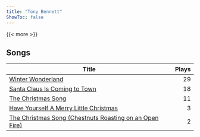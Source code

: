 ```yaml
---
title: "Tony Bennett"
ShowToc: false
---
```


{{< more >}}

## Songs
Title | Plays 
----- | -----: 
[Winter Wonderland](/songs/winter-wonderland) | 29
[Santa Claus Is Coming to Town](/songs/santa-claus-is-coming-to-town) | 18
[The Christmas Song](/songs/the-christmas-song) | 11
[Have Yourself A Merry Little Christmas](/songs/have-yourself-a-merry-little-christmas) | 3
[The Christmas Song (Chestnuts Roasting on an Open Fire)](/songs/the-christmas-song-chestnuts-roasting-on-an-open-fire) | 2

